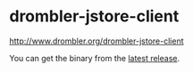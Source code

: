 # drombler-jstore-client

http://www.drombler.org/drombler-jstore-client

You can get the binary from the [latest release](https://github.com/Drombler/drombler-jstore-client/releases/latest).

